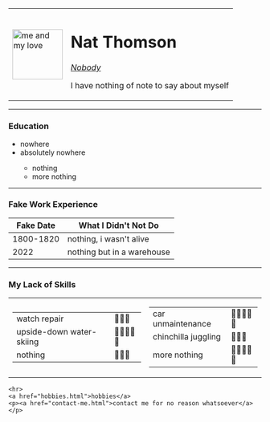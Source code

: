 <!DOCTYPE html>
<html lang="en" dir="ltr">

<head>
  <meta charset="utf-8">
  <title> Nat's Personal Site</title>
</head>

<body>
  <table cellspacing ="20">
    <tr>
      <td><img src="images/IMG_9557.jpg" alt="me and my love" width="100" height="auto"></td>
      <td>  <h1>Nat Thomson</h1>
        <p> <a href="https//:www.codecademy.com"><em>Nobody</em></a></p>
        <p>I have nothing of note to say about myself</p></td>
    </tr>
  </table>

  <hr>
  <h3>Education</h3>
  <ul>
    <li>nowhere</li>
    <li>absolutely nowhere</li>
    <ul>
      <li>nothing</li>
      <li>more nothing</li>
    </ul>
  </ul>
  <hr>
  <h3>Fake Work Experience</h3>
<table cellspacing = "10">
  <thead>
    <th>Fake Date</th>
    <th>What I Didn't Not Do</th>
  </thead>
  <tr>
    <td>1800-1820</td>
    <td>nothing, i wasn't alive</td>
  </tr>
  <tr>
    <td>2022</td>
    <td>nothing but in a warehouse</td>
  </tr>
</table>
<hr>
<h3>My Lack of Skills</h3>
<table cellspacing = '10'>
  <tr>
    <td><table>
      <tr>
        <td>watch repair</td>
        <td>💩💩💩</td>
      </tr>
      <tr>
        <td>upside-down water-skiing</td>
        <td>💩💩💩💩💩</td>
      </tr>
      <tr>
        <td>nothing</td>
        <td>💩💩💩</td>
      </tr>
    </table></td>
<td><table>
  <tr>
    <td>car unmaintenance</td>
    <td>💩💩💩💩💩</td>
  </tr>
  <tr>
    <td>chinchilla juggling</td>
    <td>💩💩💩</td>
  </tr>
  <tr>
    <td>more nothing</td>
    <td>💩💩💩💩💩</td>
  </tr>
</table></td>
  </tr>
</table>

    <hr>
    <a href="hobbies.html">hobbies</a>
    <p><a href="contact-me.html">contact me for no reason whatsoever</a></p>


</body>

</html>
